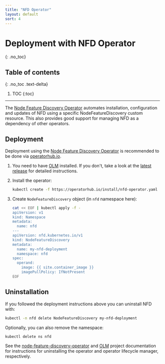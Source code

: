 ```yaml
---
title: "NFD Operator"
layout: default
sort: 4
---
```


# Deployment with NFD Operator
{: .no_toc}

## Table of contents
{: .no_toc .text-delta}

1. TOC
{:toc}

---

The [Node Feature Discovery Operator][nfd-operator] automates installation,
configuration and updates of NFD using a specific NodeFeatureDiscovery custom
resource. This also provides good support for managing NFD as a dependency of
other operators.

## Deployment

Deployment using the
[Node Feature Discovery Operator][nfd-operator]
is recommended to be done via
[operatorhub.io](https://operatorhub.io/operator/nfd-operator).

1. You need to have
   [OLM][OLM]
   installed. If you don't, take a look at the
   [latest release](https://github.com/operator-framework/operator-lifecycle-manager/releases/latest)
   for detailed instructions.
1. Install the operator:

   ```bash
   kubectl create -f https://operatorhub.io/install/nfd-operator.yaml
   ```

1. Create `NodeFeatureDiscovery` object (in `nfd` namespace here):

   ```bash
   cat << EOF | kubectl apply -f -
   apiVersion: v1
   kind: Namespace
   metadata:
     name: nfd
   ---
   apiVersion: nfd.kubernetes.io/v1
   kind: NodeFeatureDiscovery
   metadata:
     name: my-nfd-deployment
     namespace: nfd
   spec:
     operand:
       image: {{ site.container_image }}
       imagePullPolicy: IfNotPresent
   EOF
   ```

## Uninstallation

If you followed the deployment instructions above you can uninstall NFD with:

```bash
kubectl -n nfd delete NodeFeatureDiscovery my-nfd-deployment
```

Optionally, you can also remove the namespace:

```bash
kubectl delete ns nfd
```

See the [node-feature-discovery-operator][nfd-operator] and [OLM][OLM] project
documentation for instructions for uninstalling the operator and operator
lifecycle manager, respectively.

<!-- Links -->
[nfd-operator]: https://github.com/kubernetes-sigs/node-feature-discovery-operator
[OLM]: https://github.com/operator-framework/operator-lifecycle-manager
